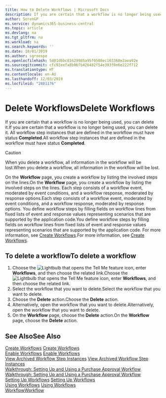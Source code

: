 ```yaml
---
title: How to Delete Workflows | Microsoft Docs
description: If you are certain that a workflow is no longer being used, you can delete it. All workflow step instances that are defined in the workflow must have status **Completed**.
author: SorenGP
ms.service: dynamics365-business-central
ms.topic: article
ms.devlang: na
ms.tgt_pltfrm: na
ms.workload: na
ms.search.keywords: ''
ms.date: 10/01/2019
ms.author: sgroespe
ms.openlocfilehash: 5d01d6bc81629985a95f0508ec103368e2aea92e
ms.sourcegitcommit: cfc92eefa8b06fb426482f54e393f0e6e222f712
ms.translationtype: HT
ms.contentlocale: en-AU
ms.lasthandoff: 12/03/2019
ms.locfileid: "2881176"
---
```

# <a name="delete-workflows"></a><span data-ttu-id="d3558-104">Delete Workflows</span><span class="sxs-lookup"><span data-stu-id="d3558-104">Delete Workflows</span></span>
<span data-ttu-id="d3558-105">If you are certain that a workflow is no longer being used, you can delete it.</span><span class="sxs-lookup"><span data-stu-id="d3558-105">If you are certain that a workflow is no longer being used, you can delete it.</span></span> <span data-ttu-id="d3558-106">All workflow step instances that are defined in the workflow must have status **Completed**.</span><span class="sxs-lookup"><span data-stu-id="d3558-106">All workflow step instances that are defined in the workflow must have status **Completed**.</span></span>  

> [!CAUTION]  
>  <span data-ttu-id="d3558-107">When you delete a workflow, all information in the workflow will be lost.</span><span class="sxs-lookup"><span data-stu-id="d3558-107">When you delete a workflow, all information in the workflow will be lost.</span></span>  

 <span data-ttu-id="d3558-108">On the **Workflow** page, you create a workflow by listing the involved steps on the lines.</span><span class="sxs-lookup"><span data-stu-id="d3558-108">On the **Workflow** page, you create a workflow by listing the involved steps on the lines.</span></span> <span data-ttu-id="d3558-109">Each step consists of a workflow event, moderated by event conditions, and a workflow response, moderated by response options.</span><span class="sxs-lookup"><span data-stu-id="d3558-109">Each step consists of a workflow event, moderated by event conditions, and a workflow response, moderated by response options.</span></span> <span data-ttu-id="d3558-110">You define workflow steps by filling fields on workflow lines from fixed lists of event and response values representing scenarios that are supported by the application code.</span><span class="sxs-lookup"><span data-stu-id="d3558-110">You define workflow steps by filling fields on workflow lines from fixed lists of event and response values representing scenarios that are supported by the application code.</span></span> <span data-ttu-id="d3558-111">For more information, see [Create Workflows](across-how-to-create-workflows.md).</span><span class="sxs-lookup"><span data-stu-id="d3558-111">For more information, see [Create Workflows](across-how-to-create-workflows.md).</span></span>  

## <a name="to-delete-a-workflow"></a><span data-ttu-id="d3558-112">To delete a workflow</span><span class="sxs-lookup"><span data-stu-id="d3558-112">To delete a workflow</span></span>  
1.  <span data-ttu-id="d3558-113">Choose the ![Lightbulb that opens the Tell Me feature](media/ui-search/search_small.png "Tell me what you want to do") icon, enter **Workflows**, and then choose the related link.</span><span class="sxs-lookup"><span data-stu-id="d3558-113">Choose the ![Lightbulb that opens the Tell Me feature](media/ui-search/search_small.png "Tell me what you want to do") icon, enter **Workflows**, and then choose the related link.</span></span>  
2.  <span data-ttu-id="d3558-114">Select the workflow that you want to delete.</span><span class="sxs-lookup"><span data-stu-id="d3558-114">Select the workflow that you want to delete.</span></span>  
3.  <span data-ttu-id="d3558-115">Choose the **Delete** action.</span><span class="sxs-lookup"><span data-stu-id="d3558-115">Choose the **Delete** action.</span></span>  
4.  <span data-ttu-id="d3558-116">Alternatively, open the workflow that you want to delete.</span><span class="sxs-lookup"><span data-stu-id="d3558-116">Alternatively, open the workflow that you want to delete.</span></span>  
5.  <span data-ttu-id="d3558-117">On the **Workflow** page, choose the **Delete** action.</span><span class="sxs-lookup"><span data-stu-id="d3558-117">On the **Workflow** page, choose the **Delete** action.</span></span>  

## <a name="see-also"></a><span data-ttu-id="d3558-118">See Also</span><span class="sxs-lookup"><span data-stu-id="d3558-118">See Also</span></span>  
 <span data-ttu-id="d3558-119">[Create Workflows](across-how-to-create-workflows.md) </span><span class="sxs-lookup"><span data-stu-id="d3558-119">[Create Workflows](across-how-to-create-workflows.md) </span></span>  
 <span data-ttu-id="d3558-120">[Enable Workflows](across-how-to-enable-workflows.md) </span><span class="sxs-lookup"><span data-stu-id="d3558-120">[Enable Workflows](across-how-to-enable-workflows.md) </span></span>  
 <span data-ttu-id="d3558-121">[View Archived Workflow Step Instances](across-how-to-view-archived-workflow-step-instances.md) </span><span class="sxs-lookup"><span data-stu-id="d3558-121">[View Archived Workflow Step Instances](across-how-to-view-archived-workflow-step-instances.md) </span></span>  
 <span data-ttu-id="d3558-122">[Walkthrough: Setting Up and Using a Purchase Approval Workflow](walkthrough-setting-up-and-using-a-purchase-approval-workflow.md) </span><span class="sxs-lookup"><span data-stu-id="d3558-122">[Walkthrough: Setting Up and Using a Purchase Approval Workflow](walkthrough-setting-up-and-using-a-purchase-approval-workflow.md) </span></span>  
 <span data-ttu-id="d3558-123">[Setting Up Workflows](across-set-up-workflows.md) </span><span class="sxs-lookup"><span data-stu-id="d3558-123">[Setting Up Workflows](across-set-up-workflows.md) </span></span>  
 <span data-ttu-id="d3558-124">[Using Workflows](across-use-workflows.md) </span><span class="sxs-lookup"><span data-stu-id="d3558-124">[Using Workflows](across-use-workflows.md) </span></span>  
 [<span data-ttu-id="d3558-125">Workflow</span><span class="sxs-lookup"><span data-stu-id="d3558-125">Workflow</span></span>](across-workflow.md)   
